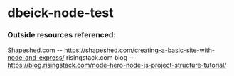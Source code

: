 # dbeick-node-test

### Outside resources referenced:
Shapeshed.com -- https://shapeshed.com/creating-a-basic-site-with-node-and-express/
risingstack.com blog -- https://blog.risingstack.com/node-hero-node-js-project-structure-tutorial/

